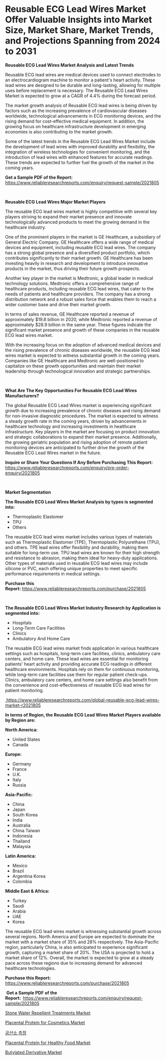 <p><h1>Reusable ECG Lead Wires Market Offer Valuable Insights into Market Size, Market Share, Market Trends, and Projections Spanning from 2024 to 2031</h1></p><p><strong>Reusable ECG Lead Wires Market Analysis and Latest Trends</strong></p>
<p><p>Reusable ECG lead wires are medical devices used to connect electrodes to an electrocardiogram machine to monitor a patient's heart activity. These lead wires are designed to be durable and long-lasting, allowing for multiple uses before replacement is necessary. The Reusable ECG Lead Wires Market is expected to grow at a CAGR of 4.4% during the forecast period.</p><p>The market growth analysis of Reusable ECG lead wires is being driven by factors such as the increasing prevalence of cardiovascular diseases worldwide, technological advancements in ECG monitoring devices, and the rising demand for cost-effective medical equipment. In addition, the growing focus on healthcare infrastructure development in emerging economies is also contributing to the market growth.</p><p>Some of the latest trends in the Reusable ECG Lead Wires Market include the development of lead wires with improved durability and flexibility, the integration of wireless technologies for convenient monitoring, and the introduction of lead wires with enhanced features for accurate readings. These trends are expected to further fuel the growth of the market in the coming years.</p></p>
<p><strong>Get a Sample PDF of the Report:&nbsp;</strong> <a href="https://www.reliableresearchreports.com/enquiry/request-sample/2021805">https://www.reliableresearchreports.com/enquiry/request-sample/2021805</a></p>
<p>&nbsp;</p>
<p><strong>Reusable ECG Lead Wires Major Market Players</strong></p>
<p><p>The reusable ECG lead wires market is highly competitive with several key players striving to expand their market presence and innovate technologically advanced products to meet the growing demand in the healthcare industry. </p><p>One of the prominent players in the market is GE Healthcare, a subsidiary of General Electric Company. GE Healthcare offers a wide range of medical devices and equipment, including reusable ECG lead wires. The company has a strong global presence and a diversified product portfolio, which contributes significantly to their market growth. GE Healthcare has been investing heavily in research and development to introduce innovative products in the market, thus driving their future growth prospects.</p><p>Another key player in the market is Medtronic, a global leader in medical technology solutions. Medtronic offers a comprehensive range of healthcare products, including reusable ECG lead wires, that cater to the needs of patients and healthcare providers. The company has a strong distribution network and a robust sales force that enables them to reach a wider customer base and drive their market growth.</p><p>In terms of sales revenue, GE Healthcare reported a revenue of approximately $19.8 billion in 2020, while Medtronic reported a revenue of approximately $28.9 billion in the same year. These figures indicate the significant market presence and growth of these companies in the reusable ECG lead wires market.</p><p>With the increasing focus on the adoption of advanced medical devices and the rising prevalence of chronic diseases worldwide, the reusable ECG lead wires market is expected to witness substantial growth in the coming years. Companies like GE Healthcare and Medtronic are well-positioned to capitalize on these growth opportunities and maintain their market leadership through technological innovation and strategic partnerships.</p></p>
<p>&nbsp;</p>
<p><strong>What Are The Key Opportunities For Reusable ECG Lead Wires Manufacturers?</strong></p>
<p><p>The global Reusable ECG Lead Wires market is experiencing significant growth due to increasing prevalence of chronic diseases and rising demand for non-invasive diagnostic procedures. The market is expected to witness a steady growth rate in the coming years, driven by advancements in healthcare technology and increasing investments in healthcare infrastructure. Key players in the market are focusing on product innovation and strategic collaborations to expand their market presence. Additionally, the growing geriatric population and rising adoption of remote patient monitoring devices are anticipated to further drive the growth of the Reusable ECG Lead Wires market in the future.</p></p>
<p><strong>Inquire or Share Your Questions If Any Before Purchasing This Report:</strong> <a href="https://www.reliableresearchreports.com/enquiry/pre-order-enquiry/2021805">https://www.reliableresearchreports.com/enquiry/pre-order-enquiry/2021805</a></p>
<p>&nbsp;</p>
<p><strong>Market Segmentation</strong></p>
<p><strong>The Reusable ECG Lead Wires Market Analysis by types is segmented into:</strong></p>
<p><ul><li>Thermoplastic Elastomer</li><li>TPU</li><li>Others</li></ul></p>
<p><p>The reusable ECG lead wires market includes various types of materials such as Thermoplastic Elastomer (TPE), Thermoplastic Polyurethane (TPU), and others. TPE lead wires offer flexibility and durability, making them suitable for long-term use. TPU lead wires are known for their high strength and resistance to abrasion, making them ideal for heavy-duty applications. Other types of materials used in reusable ECG lead wires may include silicone or PVC, each offering unique properties to meet specific performance requirements in medical settings.</p></p>
<p><strong>Purchase this Report:&nbsp;</strong><a href="https://www.reliableresearchreports.com/purchase/2021805">https://www.reliableresearchreports.com/purchase/2021805</a></p>
<p>&nbsp;</p>
<p><strong>The Reusable ECG Lead Wires Market Industry Research by Application is segmented into:</strong></p>
<p><ul><li>Hospitals</li><li>Long-Term Care Facilities</li><li>Clinics</li><li>Ambulatory And Home Care</li></ul></p>
<p><p>The reusable ECG lead wires market finds application in various healthcare settings such as hospitals, long-term care facilities, clinics, ambulatory care centers, and home care. These lead wires are essential for monitoring patients' heart activity and providing accurate ECG readings in different healthcare environments. Hospitals rely on them for continuous monitoring, while long-term care facilities use them for regular patient check-ups. Clinics, ambulatory care centers, and home care settings also benefit from the convenience and cost-effectiveness of reusable ECG lead wires for patient monitoring.</p></p>
<p><a href="https://www.reliableresearchreports.com/global-reusable-ecg-lead-wires-market-r2021805">&nbsp;https://www.reliableresearchreports.com/global-reusable-ecg-lead-wires-market-r2021805</a></p>
<p><strong>In terms of Region, the Reusable ECG Lead Wires Market Players available by Region are:</strong></p>
<p>
    <p> <strong> North America: </strong>
        <ul>
            <li>United States</li>
            <li>Canada</li>
        </ul>
        </p> 
    <p> <strong> Europe: </strong>
        <ul>
            <li>Germany</li>
            <li>France</li>
            <li>U.K.</li>
            <li>Italy</li>
            <li>Russia</li>
        </ul>
        </p> 
    <p> <strong> Asia-Pacific: </strong>
        <ul>
            <li>China</li>
            <li>Japan</li>
            <li>South Korea</li>
            <li>India</li>
            <li>Australia</li>
            <li>China Taiwan</li>
            <li>Indonesia</li>
            <li>Thailand</li>
            <li>Malaysia</li>
        </ul>
        </p> 
    <p> <strong> Latin America: </strong>
        <ul>
            <li>Mexico</li>
            <li>Brazil</li>
            <li>Argentina Korea</li>
            <li>Colombia</li>
        </ul>
        </p> 
    <p> <strong> Middle East & Africa: </strong>
        <ul>
            <li>Turkey</li>
            <li>Saudi</li>
            <li>Arabia</li>
            <li>UAE</li>
            <li>Korea</li>
        </ul>
    </p>
    </p>
<p><p>The reusable ECG lead wires market is witnessing substantial growth across several regions. North America and Europe are expected to dominate the market with a market share of 35% and 28% respectively. The Asia-Pacific region, particularly China, is also anticipated to experience significant growth, capturing a market share of 20%. The USA is projected to hold a market share of 12%. Overall, the market is expected to grow at a steady pace across these regions due to increasing demand for advanced healthcare technologies.</p></p>
<p><strong>Purchase this Report: </strong><a href="https://www.reliableresearchreports.com/purchase/2021805">https://www.reliableresearchreports.com/purchase/2021805</a></p>
<p>&nbsp;<strong>Get a Sample PDF of the Report:&nbsp;&nbsp;</strong><a href="https://www.reliableresearchreports.com/enquiry/request-sample/2021805">https://www.reliableresearchreports.com/enquiry/request-sample/2021805</a></p>
<p><strong></strong></p>
<p><p><a href="https://www.linkedin.com/pulse/stone-water-repellent-treatments-market-outlook-complete-industry-bajsf">Stone Water Repellent Treatments Market</a></p><p><a href="https://github.com/sleepman642/Market-Research-Report-List-1/blob/main/placental-protein-for-cosmetics-market.md">Placental Protein for Cosmetics Market</a></p><p><a href="https://github.com/amuji413411/Market-Research-Report-List-1/blob/main/7614365128519.md">공산소 측정</a></p><p><a href="https://github.com/anggakarna133/Market-Research-Report-List-1/blob/main/placental-protein-for-healthy-food-market.md">Placental Protein for Healthy Food Market</a></p><p><a href="https://www.linkedin.com/pulse/global-butylated-derivative-market-size-amp-share-analysis--acidf">Butylated Derivative Market</a></p></p>